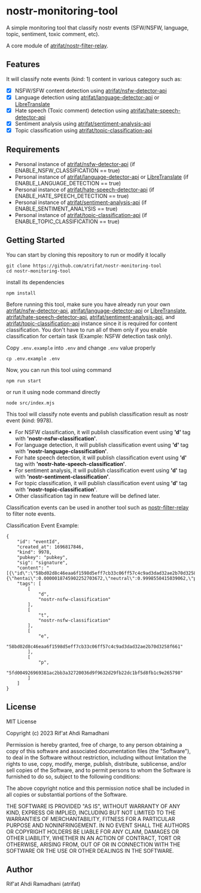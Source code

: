 # nostr-monitoring-tool

A simple monitoring tool that classify nostr events (SFW/NSFW, language, topic, sentiment, toxic comment, etc).

A core module of [atrifat/nostr-filter-relay](https://github.com/atrifat/nostr-filter-relay).

## Features

It will classify note events (kind: 1) content in various category such as:

- [x] NSFW/SFW content detection using [atrifat/nsfw-detector-api](https://github.com/atrifat/nsfw-detector-api)
- [x] Language detection using [atrifat/language-detector-api](https://github.com/atrifat/language-detector-api) or [LibreTranslate](https://github.com/LibreTranslate/LibreTranslate)
- [x] Hate speech (Toxic comment) detection using [atrifat/hate-speech-detector-api](https://github.com/atrifat/hate-speech-detector-api)
- [x] Sentiment analysis using [atrifat/sentiment-analysis-api](https://github.com/atrifat/sentiment-analysis-api)
- [x] Topic classification using [atrifat/topic-classification-api](https://github.com/atrifat/topic-classification-api)

## Requirements

- Personal instance of [atrifat/nsfw-detector-api](https://github.com/atrifat/nsfw-detector-api) (if ENABLE_NSFW_CLASSIFICATION == true)
- Personal instance of [atrifat/language-detector-api](https://github.com/atrifat/language-detector-api) or [LibreTranslate](https://github.com/LibreTranslate/LibreTranslate) (if ENABLE_LANGUAGE_DETECTION == true)
- Personal instance of [atrifat/hate-speech-detector-api](https://github.com/atrifat/hate-speech-detector-api) (if ENABLE_HATE_SPEECH_DETECTION == true)
- Personal instance of [atrifat/sentiment-analysis-api](https://github.com/atrifat/sentiment-analysis-api) (if ENABLE_SENTIMENT_ANALYSIS == true)
- Personal instance of [atrifat/topic-classification-api](https://github.com/atrifat/topic-classification-api) (if ENABLE_TOPIC_CLASSIFICATION == true)

## Getting Started

You can start by cloning this repository to run or modify it locally

```
git clone https://github.com/atrifat/nostr-monitoring-tool
cd nostr-monitoring-tool
```

install its dependencies

```
npm install
```

Before running this tool, make sure you have already run your own [atrifat/nsfw-detector-api](https://github.com/atrifat/nsfw-detector-api), [atrifat/language-detector-api](https://github.com/atrifat/language-detector-api) or [LibreTranslate](https://github.com/LibreTranslate/LibreTranslate), [atrifat/hate-speech-detector-api](https://github.com/atrifat/hate-speech-detector-api), [atrifat/sentiment-analysis-api](https://github.com/atrifat/sentiment-analysis-api), and [atrifat/topic-classification-api](https://github.com/atrifat/topic-classification-api) instance since it is required for content classification. You don't have to run all of them only if you enable classification for certain task (Example: NSFW detection task only).

Copy `.env.example` into `.env` and change `.env` value properly

```
cp .env.example .env
```

Now, you can run this tool using command

```
npm run start
```

or run it using node command directly

```
node src/index.mjs
```

This tool will classify note events and publish classification result as nostr event (kind: 9978).

- For NSFW classification, it will publish classification event using **'d'** tag with **'nostr-nsfw-classification'**.
- For language detection, it will publish classification event using **'d'** tag with **'nostr-language-classification'**.
- For hate speech detection, it will publish classification event using **'d'** tag with **'nostr-hate-speech-classification'**.
- For sentiment analysis, it will publish classification event using **'d'** tag with **'nostr-sentiment-classification'**.
- For topic classification, it will publish classification event using **'d'** tag with **'nostr-topic-classification'**.
- Other classification tag in new feature will be defined later.

Classification events can be used in another tool such as [nostr-filter-relay](https://github.com/atrifat/nostr-filter-relay) to filter note events.

Classification Event Example:

```
{
    "id": "eventId",
    "created_at": 1696817846,
    "kind": 9978,
    "pubkey": "pubkey",
    "sig": "signature",
    "content": "[{\"id\":\"58bd02d8c46eaa6f1598d5eff7cb33c06ff57c4c9ad3dad32ae2b70d3258f661\",\"author\":\"5fd004926969381ac2bb3a32720036d9f9632d29fb22dc1bf5d8fb1c9e265798\",\"is_activitypub_user\":false,\"has_content_warning\":false,\"has_nsfw_hashtag\":false,\"probably_nsfw\":false,\"high_probably_nsfw\":false,\"responsible_nsfw\":true,\"data\":{\"hentai\":0.0000018745902252703672,\"neutral\":0.9998550415039062,\"pornography\":0.0000746770019759424,\"sexy\":0.00006828152254456654,\"predictedLabel\":\"neutral\"},\"url\":\"https://image.nostr.build/b54386359e8ae33e261f29802ae690afc11f93096d9366c3317dd619f5d55c4a.jpg\"}]",
    "tags": [
        [
            "d",
            "nostr-nsfw-classification"
        ],
        [
            "t",
            "nostr-nsfw-classification"
        ],
        [
            "e",
            "58bd02d8c46eaa6f1598d5eff7cb33c06ff57c4c9ad3dad32ae2b70d3258f661"
        ],
        [
            "p",
            "5fd004926969381ac2bb3a32720036d9f9632d29fb22dc1bf5d8fb1c9e265798"
        ]
    ]
}
```

## License

MIT License

Copyright (c) 2023 Rif'at Ahdi Ramadhani

Permission is hereby granted, free of charge, to any person obtaining a copy
of this software and associated documentation files (the "Software"), to deal
in the Software without restriction, including without limitation the rights
to use, copy, modify, merge, publish, distribute, sublicense, and/or sell
copies of the Software, and to permit persons to whom the Software is
furnished to do so, subject to the following conditions:

The above copyright notice and this permission notice shall be included in all
copies or substantial portions of the Software.

THE SOFTWARE IS PROVIDED "AS IS", WITHOUT WARRANTY OF ANY KIND, EXPRESS OR
IMPLIED, INCLUDING BUT NOT LIMITED TO THE WARRANTIES OF MERCHANTABILITY,
FITNESS FOR A PARTICULAR PURPOSE AND NONINFRINGEMENT. IN NO EVENT SHALL THE
AUTHORS OR COPYRIGHT HOLDERS BE LIABLE FOR ANY CLAIM, DAMAGES OR OTHER
LIABILITY, WHETHER IN AN ACTION OF CONTRACT, TORT OR OTHERWISE, ARISING FROM,
OUT OF OR IN CONNECTION WITH THE SOFTWARE OR THE USE OR OTHER DEALINGS IN THE
SOFTWARE.

## Author

Rif'at Ahdi Ramadhani (atrifat)
